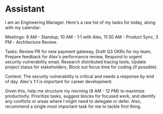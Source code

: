 # Assistant

I am an Engineering Manager. Here's a raw list of my tasks for today, along with
my calendar:

Meetings: 9 AM - Standup, 10 AM - 1:1 with Alex, 11:30 AM - Product Sync, 3 PM -
Architecture Review.

Tasks: Review PR for new payment gateway, Draft Q3 OKRs for my team, Prepare
feedback for Alex's performance review, Respond to urgent security vulnerability
email, Research distributed tracing tools, Update project status for
stakeholders, Block out focus time for coding (if possible).

Context: The security vulnerability is critical and needs a response by end of
day. Alex's 1:1 is important for career development.

Given this, help me structure my morning (8 AM - 12 PM) to maximize
productivity. Prioritize tasks, suggest blocks for focused work, and identify
any conflicts or areas where I might need to delegate or defer. Also, recommend
a single most important task for me to tackle first thing.
